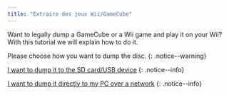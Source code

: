```yaml
---
title: "Extraire des jeux Wii/GameCube"
---
```


Want to legally dump a GameCube or a Wii game and play it on your Wii? With this tutorial we will explain how to do it.

Please choose how you want to dump the disc.
{: .notice--warning}

[I want to dump it to the SD card/USB device](cleanrip)
{: .notice--info}

[I want to dump it directly to my PC over a network](dump-smb)
{: .notice--info}
